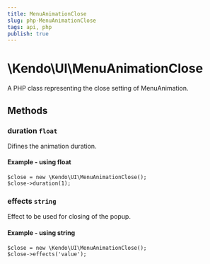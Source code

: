```yaml
---
title: MenuAnimationClose
slug: php-MenuAnimationClose
tags: api, php
publish: true
---
```


# \Kendo\UI\MenuAnimationClose

A PHP class representing the close setting of MenuAnimation.


## Methods

### duration `float`

Difines the animation duration.


#### Example - using float
    $close = new \Kendo\UI\MenuAnimationClose();
    $close->duration(1);

### effects `string`

Effect to be used for closing of the popup.


#### Example - using string
    $close = new \Kendo\UI\MenuAnimationClose();
    $close->effects('value');

